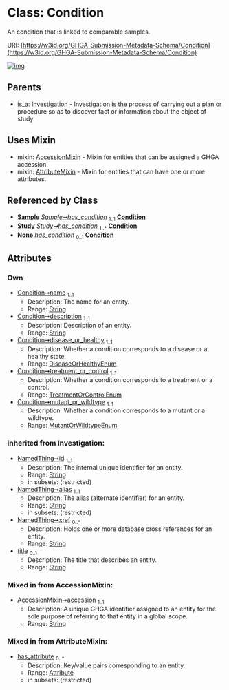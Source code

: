 
# Class: Condition


An condition that is linked to comparable samples.

URI: [https://w3id.org/GHGA-Submission-Metadata-Schema/Condition](https://w3id.org/GHGA-Submission-Metadata-Schema/Condition)


[![img](https://yuml.me/diagram/nofunky;dir:TB/class/[Study],[Sample],[Investigation],[Sample]-%20has_condition%201..1>[Condition&#124;name:string;description:string;disease_or_healthy:DiseaseOrHealthyEnum;treatment_or_control:TreatmentOrControlEnum;mutant_or_wildtype:MutantOrWildtypeEnum;accession:string;title(i):string%20%3F;id(i):string;alias(i):string;xref(i):string%20*],[Study]-%20has_condition%201..*>[Condition],[Study]-%20has_condition(i)%200..1>[Condition],[Sample]-%20has_condition(i)%200..1>[Condition],[Condition]uses%20-.->[AccessionMixin],[Condition]uses%20-.->[AttributeMixin],[Investigation]^-[Condition],[AttributeMixin],[Attribute],[AccessionMixin])](https://yuml.me/diagram/nofunky;dir:TB/class/[Study],[Sample],[Investigation],[Sample]-%20has_condition%201..1>[Condition&#124;name:string;description:string;disease_or_healthy:DiseaseOrHealthyEnum;treatment_or_control:TreatmentOrControlEnum;mutant_or_wildtype:MutantOrWildtypeEnum;accession:string;title(i):string%20%3F;id(i):string;alias(i):string;xref(i):string%20*],[Study]-%20has_condition%201..*>[Condition],[Study]-%20has_condition(i)%200..1>[Condition],[Sample]-%20has_condition(i)%200..1>[Condition],[Condition]uses%20-.->[AccessionMixin],[Condition]uses%20-.->[AttributeMixin],[Investigation]^-[Condition],[AttributeMixin],[Attribute],[AccessionMixin])

## Parents

 *  is_a: [Investigation](Investigation.md) - Investigation is the process of carrying out a plan or procedure so as to discover fact or information about the object of study.

## Uses Mixin

 *  mixin: [AccessionMixin](AccessionMixin.md) - Mixin for entities that can be assigned a GHGA accession.
 *  mixin: [AttributeMixin](AttributeMixin.md) - Mixin for entities that can have one or more attributes.

## Referenced by Class

 *  **[Sample](Sample.md)** *[Sample➞has_condition](Sample_has_condition.md)*  <sub>1..1</sub>  **[Condition](Condition.md)**
 *  **[Study](Study.md)** *[Study➞has_condition](Study_has_condition.md)*  <sub>1..\*</sub>  **[Condition](Condition.md)**
 *  **None** *[has_condition](has_condition.md)*  <sub>0..1</sub>  **[Condition](Condition.md)**

## Attributes


### Own

 * [Condition➞name](Condition_name.md)  <sub>1..1</sub>
     * Description: The name for an entity.
     * Range: [String](types/String.md)
 * [Condition➞description](Condition_description.md)  <sub>1..1</sub>
     * Description: Description of an entity.
     * Range: [String](types/String.md)
 * [Condition➞disease_or_healthy](Condition_disease_or_healthy.md)  <sub>1..1</sub>
     * Description: Whether a condition corresponds to a disease or a healthy state.
     * Range: [DiseaseOrHealthyEnum](DiseaseOrHealthyEnum.md)
 * [Condition➞treatment_or_control](Condition_treatment_or_control.md)  <sub>1..1</sub>
     * Description: Whether a condition corresponds to a treatment or a control.
     * Range: [TreatmentOrControlEnum](TreatmentOrControlEnum.md)
 * [Condition➞mutant_or_wildtype](Condition_mutant_or_wildtype.md)  <sub>1..1</sub>
     * Description: Whether a condition corresponds to a mutant or a wildtype.
     * Range: [MutantOrWildtypeEnum](MutantOrWildtypeEnum.md)

### Inherited from Investigation:

 * [NamedThing➞id](NamedThing_id.md)  <sub>1..1</sub>
     * Description: The internal unique identifier for an entity.
     * Range: [String](types/String.md)
     * in subsets: (restricted)
 * [NamedThing➞alias](NamedThing_alias.md)  <sub>1..1</sub>
     * Description: The alias (alternate identifier) for an entity.
     * Range: [String](types/String.md)
     * in subsets: (restricted)
 * [NamedThing➞xref](NamedThing_xref.md)  <sub>0..\*</sub>
     * Description: Holds one or more database cross references for an entity.
     * Range: [String](types/String.md)
 * [title](title.md)  <sub>0..1</sub>
     * Description: The title that describes an entity.
     * Range: [String](types/String.md)

### Mixed in from AccessionMixin:

 * [AccessionMixin➞accession](AccessionMixin_accession.md)  <sub>1..1</sub>
     * Description: A unique GHGA identifier assigned to an entity for the sole purpose of referring to that entity in a global scope.
     * Range: [String](types/String.md)

### Mixed in from AttributeMixin:

 * [has_attribute](has_attribute.md)  <sub>0..\*</sub>
     * Description: Key/value pairs corresponding to an entity.
     * Range: [Attribute](Attribute.md)
     * in subsets: (restricted)
